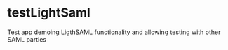 # testLightSaml
Test app demoing LigthSAML functionality and allowing testing with other SAML parties
